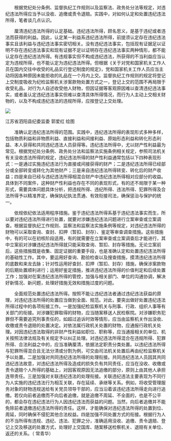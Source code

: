　　根据党纪处分条例、监督执纪工作规则以及监察法、政务处分法等规定，对违纪违法所得应当予以没收、追缴或责令退赔。实践中，对如何认定和处置违纪违法所得，笔者谈几点认识。

　　厘清违纪违法所得的认定基础。违纪违法所得，顾名思义，是基于违纪或者违法而获得的利益。因此，认定某一利益系违纪违法所得，前提须认定存在违纪违法事实且该利益与违纪违法事实密切相关。没有违纪违法事实，包括现有证据足以证明不存在违纪违法事实和现有证据不足以证明存在违纪违法事实两种情形，都不能认定存在违纪违法所得。有违规事实但不构成违纪违法，所获得的不当利益应当认定为违规所得，也不能认定为违纪违法所得。但根据《关于对党和国家机关工作人员在国内交往中收受的礼品实行登记制度的规定》，党和国家机关工作人员应当主动将因各种原因未能拒收的礼品在一个月内上交。监督执纪工作规则的规定将登记上交制度吸收为纪检监察机关涉案款物处置方式之一，登记上交的范围不再局限于收受礼品。对行为人自述收受他人财物，但因证据等客观原因难以查清违纪违法事实，或者虽认定违纪违法事实但难以查清具体所得情况，而行为人主动上交相关财物的，以及不构成违纪违法的违规所得，应按登记上交处理。

![](https://www.ccdi.gov.cn/hdjln/ywtt/202204/W020220428339796578393.jpeg)

江苏省泗阳县纪委监委 郭爱红 绘图

　　准确认定违纪违法所得的范围。实践中，违纪违法所得的表现形式多种多样，包括物质利益和非物质利益、直接利益和间接利益、原始形态利益和转化形态利益、本人获得和共同违纪违法人员获得等。违纪违法所得中，尤以财产性利益最为常见。根据党纪处分条例、政务处分法和监察法实施条例相关规定，参照司法机关有关没收违法所得的规定，违纪违法所得的财产性利益通常包括以下四种表现形式：一是通过实施违纪违法行为直接或间接获得的财产；二是违纪违法所得已经部分或全部转变或转化为其他财产；三是来自违纪违法所得转变、转化后的财产收益；四是来自已经与违纪违法所得相混合财产中违纪违法所得相对应部分的收益。具体到不同案件，这种财产性利益也存在不同的表现形式，有的还不局限于某一种形式，需要具体问题具体分析，把违规所得、违纪所得、违法所得、犯罪所得及合法所得予以精准界定，确保执纪执法贯通、有效衔接司法，确保惩治与保护的统一。

　　依规依纪依法适用程序措施。鉴于违纪违法所得系基于违纪违法事实而生，所以要对违纪违法所得进行处置，就要对涉嫌违纪违法问题进行立案审查或立案调查。根据监督执纪工作规则、监察法和监察法实施条例等规定，对违纪违法所得的财物可以采取查询、查封、扣押（暂扣、封存）、鉴定等审查调查措施。这些措施中，有的可以在初核阶段适用，有的就需要在立案审查或立案调查后才能进行，其中立案前对涉嫌违纪违法所得就只能采取查询、暂扣、封存等措施。无论立案前后，这些措施既是收集、固定证据的重要手段，也是准确认定和处置违纪违法所得的基础性工作。其中，要运用好查询、勘验检查以及搜查措施，摸清违纪违法所得的底数和来龙去脉；针对性运用好查封、扣押（暂扣、封存）措施，确保涉案款物的后期处置顺利进行；运用好鉴定措施，推进违纪违法所得的价值判定和后续处置工作；加强对在案违纪违法所得的管控，加强与相关部门、单位的沟通协调，解决好新情况、新问题，处理好措施无效和措施过度的问题。

　　全面规范处置违纪违法所得。按照不能让违纪违法者通过违纪违法获益的原理，对违纪违法所得的处置应当做到全面、规范。对此，要突出做好处置违纪违法所得过程中的各项衔接工作。一是加强纪检监察机关与刑事、行政、组织人事等有关部门的衔接。对涉嫌犯罪取得的财物，应当随案移送人民检察院。对涉嫌职务犯罪但不需要追究刑事责任的，如超过追诉时效等情形，应当由监察机关作出没收、收缴或责令退赔的处置决定。对依法属行政机关处置的财物，应通报行政机关处理。对因违纪违法取得的非财产性利益如职位、职称等，应当通报相关的单位、机关按照法律法规及有关规定予以纠正处理。对违纪违法所得混合在违规所得、犯罪所得、合法利益之中的，应当准确厘清，依据法定职责分类处置。以违纪违法所得与犯罪所得混合且无法分清或分割为例，可交由司法机关处置后再由纪检监察机关予以处置。二是加强对共同违纪违法所得的处理衔接。共同违纪违法人员因其共同违纪违法故意，对违纪违法所得及造成的损失负有共同责任，应当在没收、收缴或责令退赔个人所得的基础上，对因客观原因无法追缴的部分，原则上由其他人承担连带责任。三是加强对关联违纪违法的处理衔接。关联违纪违法主要表现为不同行为人实施的违纪违法行为相互关联，存在延续、承继等关系。例如，将收受管理服务对象的财物违规送给有关党员领导干部的，应当沿着该违纪违法所得走向进行追缴。若仅向前者追缴而不向后者追缴，就是追缴不周延、不全面的，也是不公平的，都会存在违纪违法行为人因违纪违法而获益的问题。当然，向后者追缴并不能免除前者退缴违纪违法所得的责任。这样，才能确保对违纪违法所得的处置到位、周延，同时确保不侵犯其他合法权益。四是加强不同处置方式的衔接。根据行为人的不当所得有违规、违纪、违法、犯罪之分，准确适用没收、追缴、责令退赔、登记上交及移送的处置方式，处理好上交国库、随案移送检察机关、退赔有关单位、返还的关系。（ 常青华）